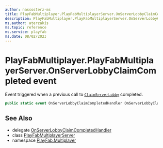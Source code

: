 ```yaml
---
author: nassosterz-ms
title: PlayFabMultiplayer.PlayFabMultiplayerServer.OnServerLobbyClaimCompleted
description: PlayFabMultiplayer.PlayFabMultiplayerServer.OnServerLobbyClaimCompleted
ms.author: aterzakis
ms.topic: reference
ms.service: playfab
ms.date: 08/02/2023
---
```


# PlayFabMultiplayer.PlayFabMultiplayerServer.OnServerLobbyClaimCompleted event

Event triggered when a previous call to [`ClaimServerLobby`](./ClaimServerLobby.md) completed.

```csharp
public static event OnServerLobbyClaimCompletedHandler OnServerLobbyClaimCompleted;
```

## See Also

* delegate [OnServerLobbyClaimCompletedHandler](../PlayFabMultiplayer.PlayFabMultiplayerServer.OnServerLobbyClaimCompletedHandler.md)
* class [PlayFabMultiplayerServer](../PlayFabMultiplayer.PlayFabMultiplayerServer.md)
* namespace [PlayFab.Multiplayer](../../PlayFabMultiplayerSDK.md)

